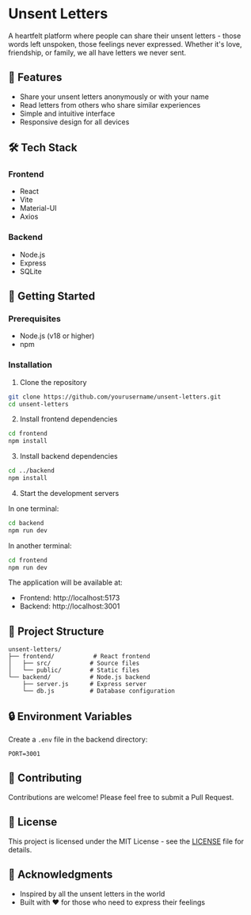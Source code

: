 # Unsent Letters

A heartfelt platform where people can share their unsent letters - those words left unspoken, those feelings never expressed. Whether it's love, friendship, or family, we all have letters we never sent.

## 🌟 Features

- Share your unsent letters anonymously or with your name
- Read letters from others who share similar experiences
- Simple and intuitive interface
- Responsive design for all devices

## 🛠️ Tech Stack

### Frontend
- React
- Vite
- Material-UI
- Axios

### Backend
- Node.js
- Express
- SQLite

## 🚀 Getting Started

### Prerequisites
- Node.js (v18 or higher)
- npm

### Installation

1. Clone the repository
```bash
git clone https://github.com/yourusername/unsent-letters.git
cd unsent-letters
```

2. Install frontend dependencies
```bash
cd frontend
npm install
```

3. Install backend dependencies
```bash
cd ../backend
npm install
```

4. Start the development servers

In one terminal:
```bash
cd backend
npm run dev
```

In another terminal:
```bash
cd frontend
npm run dev
```

The application will be available at:
- Frontend: http://localhost:5173
- Backend: http://localhost:3001

## 📝 Project Structure

```
unsent-letters/
├── frontend/           # React frontend
│   ├── src/           # Source files
│   └── public/        # Static files
└── backend/           # Node.js backend
    ├── server.js      # Express server
    └── db.js          # Database configuration
```

## 🔒 Environment Variables

Create a `.env` file in the backend directory:
```
PORT=3001
```

## 🤝 Contributing

Contributions are welcome! Please feel free to submit a Pull Request.

## 📄 License

This project is licensed under the MIT License - see the [LICENSE](LICENSE) file for details.

## 🙏 Acknowledgments

- Inspired by all the unsent letters in the world
- Built with ❤️ for those who need to express their feelings 